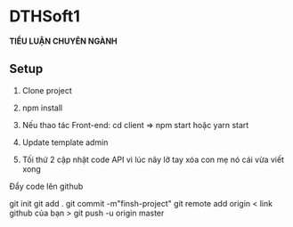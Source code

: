 # DTHSoft1

**TIỂU LUẬN CHUYÊN NGÀNH**

## Setup

1. Clone project
2. npm install
3. Nếu thao tác Front-end: cd client => npm start hoặc yarn start

4. Update template admin
5. Tối thứ 2 cập nhật code API vì lúc nãy lỡ tay xóa con mẹ nó cái vừa viết xong

Đẩy code lên github

git init
git add .
git commit -m"finsh-project"
git remote add origin < link github của bạn >
git push -u origin master



